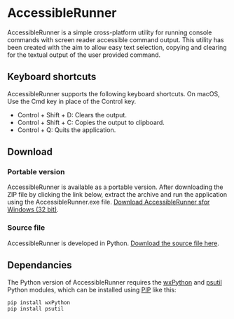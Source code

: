# AccessibleRunner
AccessibleRunner is a simple cross-platform utility for running console commands with screen reader accessible command output. This utility has been created with the aim to allow easy text selection, copying and clearing for the textual output of the user provided command.

## Keyboard shortcuts
AccessibleRunner supports the following keyboard shortcuts. On macOS, Use the Cmd key in place of the Control key.

* Control + Shift + D: Clears the output.
* Control + Shift + C: Copies the output to clipboard.
* Control + Q: Quits the application.

## Download
### Portable version
AccessibleRunner is available as a portable version. After downloading the ZIP file by clicking the link below, extract the archive and run the application using the AccessibleRunner.exe file. [Download AccessibleRunner sfor Windows (32 bit)](https://github.com/adamsamec/AccessibleRunner/blob/master/dist/Win-32bit/AccessibleRunner%20(Win-32bit).zip?raw=true).

### Source file
AccessibleRunner is developed in Python. [Download  the source file here](https://raw.githubusercontent.com/adamsamec/AccessibleRunner/master/src/AccessibleRunner.py?raw=true).

## Dependancies
The Python version of AccessibleRunner requires the [wxPython](https://www.wxpython.org) and [psutil](https://pypi.org/project/psutil/) Python modules, which can be installed using [PIP](https://pypi.org/project/pip/) like this:

    pip install wxPython
    pip install psutil
